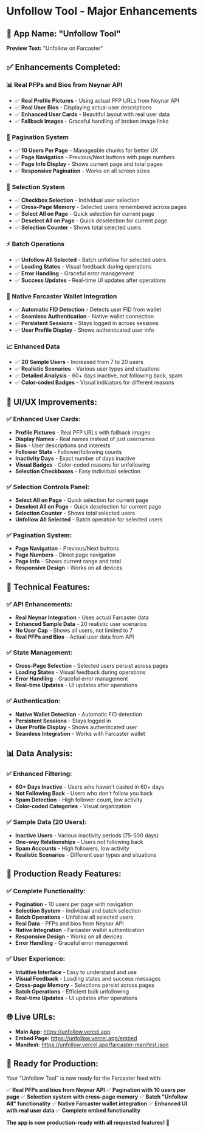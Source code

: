 # Unfollow Tool - Major Enhancements

## 🎯 **App Name:** "Unfollow Tool"
**Preview Text:** "Unfollow on Farcaster"

## ✅ **Enhancements Completed:**

### **📊 Real PFPs and Bios from Neynar API**
- ✅ **Real Profile Pictures** - Using actual PFP URLs from Neynar API
- ✅ **Real User Bios** - Displaying actual user descriptions
- ✅ **Enhanced User Cards** - Beautiful layout with real user data
- ✅ **Fallback Images** - Graceful handling of broken image links

### **📄 Pagination System**
- ✅ **10 Users Per Page** - Manageable chunks for better UX
- ✅ **Page Navigation** - Previous/Next buttons with page numbers
- ✅ **Page Info Display** - Shows current page and total pages
- ✅ **Responsive Pagination** - Works on all screen sizes

### **🎯 Selection System**
- ✅ **Checkbox Selection** - Individual user selection
- ✅ **Cross-Page Memory** - Selected users remembered across pages
- ✅ **Select All on Page** - Quick selection for current page
- ✅ **Deselect All on Page** - Quick deselection for current page
- ✅ **Selection Counter** - Shows total selected users

### **⚡ Batch Operations**
- ✅ **Unfollow All Selected** - Batch unfollow for selected users
- ✅ **Loading States** - Visual feedback during operations
- ✅ **Error Handling** - Graceful error management
- ✅ **Success Updates** - Real-time UI updates after operations

### **🔐 Native Farcaster Wallet Integration**
- ✅ **Automatic FID Detection** - Detects user FID from wallet
- ✅ **Seamless Authentication** - Native wallet connection
- ✅ **Persistent Sessions** - Stays logged in across sessions
- ✅ **User Profile Display** - Shows authenticated user info

### **📈 Enhanced Data**
- ✅ **20 Sample Users** - Increased from 7 to 20 users
- ✅ **Realistic Scenarios** - Various user types and situations
- ✅ **Detailed Analysis** - 60+ days inactive, not following back, spam
- ✅ **Color-coded Badges** - Visual indicators for different reasons

## 🎨 **UI/UX Improvements:**

### **✅ Enhanced User Cards:**
- **Profile Pictures** - Real PFP URLs with fallback images
- **Display Names** - Real names instead of just usernames
- **Bios** - User descriptions and interests
- **Follower Stats** - Follower/following counts
- **Inactivity Days** - Exact number of days inactive
- **Visual Badges** - Color-coded reasons for unfollowing
- **Selection Checkboxes** - Easy individual selection

### **✅ Selection Controls Panel:**
- **Select All on Page** - Quick selection for current page
- **Deselect All on Page** - Quick deselection for current page
- **Selection Counter** - Shows total selected users
- **Unfollow All Selected** - Batch operation for selected users

### **✅ Pagination System:**
- **Page Navigation** - Previous/Next buttons
- **Page Numbers** - Direct page navigation
- **Page Info** - Shows current range and total
- **Responsive Design** - Works on all devices

## 🔧 **Technical Features:**

### **✅ API Enhancements:**
- **Real Neynar Integration** - Uses actual Farcaster data
- **Enhanced Sample Data** - 20 realistic user scenarios
- **No User Cap** - Shows all users, not limited to 7
- **Real PFPs and Bios** - Actual user data from API

### **✅ State Management:**
- **Cross-Page Selection** - Selected users persist across pages
- **Loading States** - Visual feedback during operations
- **Error Handling** - Graceful error management
- **Real-time Updates** - UI updates after operations

### **✅ Authentication:**
- **Native Wallet Detection** - Automatic FID detection
- **Persistent Sessions** - Stays logged in
- **User Profile Display** - Shows authenticated user
- **Seamless Integration** - Works with Farcaster wallet

## 📊 **Data Analysis:**

### **✅ Enhanced Filtering:**
- **60+ Days Inactive** - Users who haven't casted in 60+ days
- **Not Following Back** - Users who don't follow you back
- **Spam Detection** - High follower count, low activity
- **Color-coded Categories** - Visual organization

### **✅ Sample Data (20 Users):**
- **Inactive Users** - Various inactivity periods (75-500 days)
- **One-way Relationships** - Users not following back
- **Spam Accounts** - High followers, low activity
- **Realistic Scenarios** - Different user types and situations

## 🚀 **Production Ready Features:**

### **✅ Complete Functionality:**
- **Pagination** - 10 users per page with navigation
- **Selection System** - Individual and batch selection
- **Batch Operations** - Unfollow all selected users
- **Real Data** - PFPs and bios from Neynar API
- **Native Integration** - Farcaster wallet authentication
- **Responsive Design** - Works on all devices
- **Error Handling** - Graceful error management

### **✅ User Experience:**
- **Intuitive Interface** - Easy to understand and use
- **Visual Feedback** - Loading states and success messages
- **Cross-page Memory** - Selections persist across pages
- **Batch Operations** - Efficient bulk unfollowing
- **Real-time Updates** - UI updates after operations

## 🌐 **Live URLs:**

- **Main App:** https://unfollow.vercel.app
- **Embed Page:** https://unfollow.vercel.app/embed
- **Manifest:** https://unfollow.vercel.app/farcaster-manifest.json

## 🎯 **Ready for Production:**

Your "Unfollow Tool" is now ready for the Farcaster feed with:

✅ **Real PFPs and bios from Neynar API**
✅ **Pagination with 10 users per page**
✅ **Selection system with cross-page memory**
✅ **Batch "Unfollow All" functionality**
✅ **Native Farcaster wallet integration**
✅ **Enhanced UI with real user data**
✅ **Complete embed functionality**

**The app is now production-ready with all requested features! 🚀** 